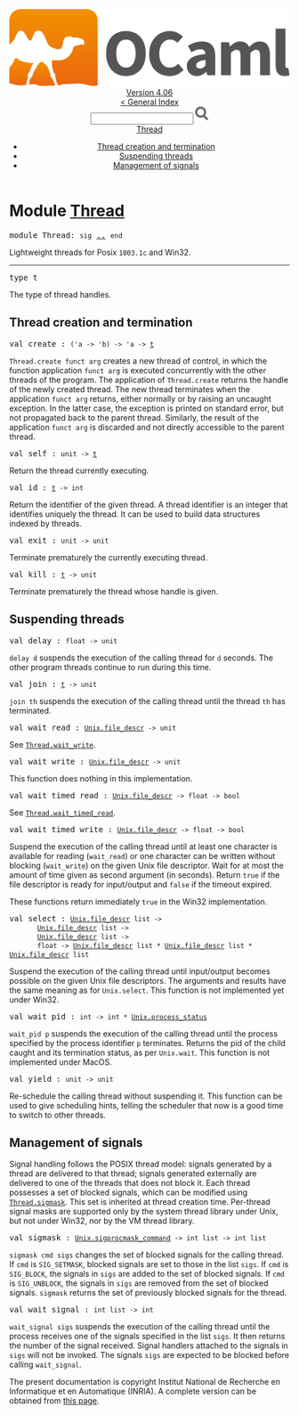 <!-- ((! set title API !)) ((! set documentation !)) ((! set api !)) ((! set nobreadcrumb !)) -->
<div class="api"><header><nav class="toc brand"><a class="brand" href="https://ocaml.org/"><img src="colour-logo-gray.svg" class="svg" alt="OCaml"></a></nav><nav class="toc"><div class="toc_version"><a href="/docs" id="version-select">Version 4.06</a></div><a href="index.html">&lt; General Index</a><div class="api_search"><input type="text" name="apisearch" id="api_search" oninput="mySearch(false);" onkeypress="this.oninput();" onclick="this.oninput();" onpaste="this.oninput();">
<img src="search_icon.svg" alt="Search" class="svg" onclick="mySearch(false)"></div>
<div id="search_results"></div><div class="toc_title"><a href="#top">Thread</a></div><ul><li><a href="#1_Threadcreationandtermination">Thread creation and termination</a></li><li><a href="#1_Suspendingthreads">Suspending threads</a></li><li><a href="#1_Managementofsignals">Management of signals</a></li></ul></nav></header>

<h1>Module <a href="type_Thread.html">Thread</a></h1>

<pre><span id="MODULEThread"><span class="keyword">module</span> Thread</span>: <code class="code"><span class="keyword">sig</span></code> <a href="Thread.html">..</a> <code class="code"><span class="keyword">end</span></code></pre><div class="info module top">
<div class="info-desc">
<p>Lightweight threads for Posix <code class="code">1003.1c</code> and Win32.</p>
</div>
</div>
<hr width="100%">

<pre><span id="TYPEt"><span class="keyword">type</span> <code class="type"></code>t</span> </pre>
<div class="info ">
<div class="info-desc">
<p>The type of thread handles.</p>
</div>
</div>

<h2 id="1_Threadcreationandtermination">Thread creation and termination</h2>
<pre><span id="VALcreate"><span class="keyword">val</span> create</span> : <code class="type">('a -&gt; 'b) -&gt; 'a -&gt; <a href="Thread.html#TYPEt">t</a></code></pre><div class="info ">
<div class="info-desc">
<p><code class="code"><span class="constructor">Thread</span>.create&nbsp;funct&nbsp;arg</code> creates a new thread of control,
   in which the function application <code class="code">funct&nbsp;arg</code>
   is executed concurrently with the other threads of the program.
   The application of <code class="code"><span class="constructor">Thread</span>.create</code>
   returns the handle of the newly created thread.
   The new thread terminates when the application <code class="code">funct&nbsp;arg</code>
   returns, either normally or by raising an uncaught exception.
   In the latter case, the exception is printed on standard error,
   but not propagated back to the parent thread. Similarly, the
   result of the application <code class="code">funct&nbsp;arg</code> is discarded and not
   directly accessible to the parent thread.</p>
</div>
</div>

<pre><span id="VALself"><span class="keyword">val</span> self</span> : <code class="type">unit -&gt; <a href="Thread.html#TYPEt">t</a></code></pre><div class="info ">
<div class="info-desc">
<p>Return the thread currently executing.</p>
</div>
</div>

<pre><span id="VALid"><span class="keyword">val</span> id</span> : <code class="type"><a href="Thread.html#TYPEt">t</a> -&gt; int</code></pre><div class="info ">
<div class="info-desc">
<p>Return the identifier of the given thread. A thread identifier
   is an integer that identifies uniquely the thread.
   It can be used to build data structures indexed by threads.</p>
</div>
</div>

<pre><span id="VALexit"><span class="keyword">val</span> exit</span> : <code class="type">unit -&gt; unit</code></pre><div class="info ">
<div class="info-desc">
<p>Terminate prematurely the currently executing thread.</p>
</div>
</div>

<pre><span id="VALkill"><span class="keyword">val</span> kill</span> : <code class="type"><a href="Thread.html#TYPEt">t</a> -&gt; unit</code></pre><div class="info ">
<div class="info-desc">
<p>Terminate prematurely the thread whose handle is given.</p>
</div>
</div>
<h2 id="1_Suspendingthreads">Suspending threads</h2>
<pre><span id="VALdelay"><span class="keyword">val</span> delay</span> : <code class="type">float -&gt; unit</code></pre><div class="info ">
<div class="info-desc">
<p><code class="code">delay&nbsp;d</code> suspends the execution of the calling thread for
   <code class="code">d</code> seconds. The other program threads continue to run during
   this time.</p>
</div>
</div>

<pre><span id="VALjoin"><span class="keyword">val</span> join</span> : <code class="type"><a href="Thread.html#TYPEt">t</a> -&gt; unit</code></pre><div class="info ">
<div class="info-desc">
<p><code class="code">join&nbsp;th</code> suspends the execution of the calling thread
   until the thread <code class="code">th</code> has terminated.</p>
</div>
</div>

<pre><span id="VALwait_read"><span class="keyword">val</span> wait_read</span> : <code class="type"><a href="Unix.html#TYPEfile_descr">Unix.file_descr</a> -&gt; unit</code></pre><div class="info ">
<div class="info-desc">
<p>See <a href="Thread.html#VALwait_write"><code class="code"><span class="constructor">Thread</span>.wait_write</code></a>.</p>
</div>
</div>

<pre><span id="VALwait_write"><span class="keyword">val</span> wait_write</span> : <code class="type"><a href="Unix.html#TYPEfile_descr">Unix.file_descr</a> -&gt; unit</code></pre><div class="info ">
<div class="info-desc">
<p>This function does nothing in this implementation.</p>
</div>
</div>

<pre><span id="VALwait_timed_read"><span class="keyword">val</span> wait_timed_read</span> : <code class="type"><a href="Unix.html#TYPEfile_descr">Unix.file_descr</a> -&gt; float -&gt; bool</code></pre><div class="info ">
<div class="info-desc">
<p>See <a href="Thread.html#VALwait_timed_read"><code class="code"><span class="constructor">Thread</span>.wait_timed_read</code></a>.</p>
</div>
</div>

<pre><span id="VALwait_timed_write"><span class="keyword">val</span> wait_timed_write</span> : <code class="type"><a href="Unix.html#TYPEfile_descr">Unix.file_descr</a> -&gt; float -&gt; bool</code></pre><div class="info ">
<div class="info-desc">
<p>Suspend the execution of the calling thread until at least
   one character is available for reading (<code class="code">wait_read</code>) or
   one character can be written without blocking (<code class="code">wait_write</code>)
   on the given Unix file descriptor. Wait for at most
   the amount of time given as second argument (in seconds).
   Return <code class="code"><span class="keyword">true</span></code> if the file descriptor is ready for input/output
   and <code class="code"><span class="keyword">false</span></code> if the timeout expired.</p>

<p>These functions return immediately <code class="code"><span class="keyword">true</span></code> in the Win32
   implementation.</p>
</div>
</div>

<pre><span id="VALselect"><span class="keyword">val</span> select</span> : <code class="type"><a href="Unix.html#TYPEfile_descr">Unix.file_descr</a> list -&gt;<br>       <a href="Unix.html#TYPEfile_descr">Unix.file_descr</a> list -&gt;<br>       <a href="Unix.html#TYPEfile_descr">Unix.file_descr</a> list -&gt;<br>       float -&gt; <a href="Unix.html#TYPEfile_descr">Unix.file_descr</a> list * <a href="Unix.html#TYPEfile_descr">Unix.file_descr</a> list * <a href="Unix.html#TYPEfile_descr">Unix.file_descr</a> list</code></pre><div class="info ">
<div class="info-desc">
<p>Suspend the execution of the calling thread until input/output
   becomes possible on the given Unix file descriptors.
   The arguments and results have the same meaning as for
   <code class="code"><span class="constructor">Unix</span>.select</code>.
   This function is not implemented yet under Win32.</p>
</div>
</div>

<pre><span id="VALwait_pid"><span class="keyword">val</span> wait_pid</span> : <code class="type">int -&gt; int * <a href="Unix.html#TYPEprocess_status">Unix.process_status</a></code></pre><div class="info ">
<div class="info-desc">
<p><code class="code">wait_pid&nbsp;p</code> suspends the execution of the calling thread
   until the process specified by the process identifier <code class="code">p</code>
   terminates. Returns the pid of the child caught and
   its termination status, as per <code class="code"><span class="constructor">Unix</span>.wait</code>.
   This function is not implemented under MacOS.</p>
</div>
</div>

<pre><span id="VALyield"><span class="keyword">val</span> yield</span> : <code class="type">unit -&gt; unit</code></pre><div class="info ">
<div class="info-desc">
<p>Re-schedule the calling thread without suspending it.
   This function can be used to give scheduling hints,
   telling the scheduler that now is a good time to
   switch to other threads.</p>
</div>
</div>
<h2 id="1_Managementofsignals">Management of signals</h2><p>Signal handling follows the POSIX thread model: signals generated
  by a thread are delivered to that thread; signals generated externally
  are delivered to one of the threads that does not block it.
  Each thread possesses a set of blocked signals, which can be modified
  using <a href="Thread.html#VALsigmask"><code class="code"><span class="constructor">Thread</span>.sigmask</code></a>.  This set is inherited at thread creation time.
  Per-thread signal masks are supported only by the system thread library
  under Unix, but not under Win32, nor by the VM thread library.</p>

<pre><span id="VALsigmask"><span class="keyword">val</span> sigmask</span> : <code class="type"><a href="Unix.html#TYPEsigprocmask_command">Unix.sigprocmask_command</a> -&gt; int list -&gt; int list</code></pre><div class="info ">
<div class="info-desc">
<p><code class="code">sigmask&nbsp;cmd&nbsp;sigs</code> changes the set of blocked signals for the
   calling thread.
   If <code class="code">cmd</code> is <code class="code"><span class="constructor">SIG_SETMASK</span></code>, blocked signals are set to those in
   the list <code class="code">sigs</code>.
   If <code class="code">cmd</code> is <code class="code"><span class="constructor">SIG_BLOCK</span></code>, the signals in <code class="code">sigs</code> are added to
   the set of blocked signals.
   If <code class="code">cmd</code> is <code class="code"><span class="constructor">SIG_UNBLOCK</span></code>, the signals in <code class="code">sigs</code> are removed
   from the set of blocked signals.
   <code class="code">sigmask</code> returns the set of previously blocked signals for the thread.</p>
</div>
</div>

<pre><span id="VALwait_signal"><span class="keyword">val</span> wait_signal</span> : <code class="type">int list -&gt; int</code></pre><div class="info ">
<div class="info-desc">
<p><code class="code">wait_signal&nbsp;sigs</code> suspends the execution of the calling thread
   until the process receives one of the signals specified in the
   list <code class="code">sigs</code>.  It then returns the number of the signal received.
   Signal handlers attached to the signals in <code class="code">sigs</code> will not
   be invoked.  The signals <code class="code">sigs</code> are expected to be blocked before
   calling <code class="code">wait_signal</code>.</p>
</div>
</div>
<div class="copyright">The present documentation is copyright Institut National de Recherche en Informatique et en Automatique (INRIA). A complete version can be obtained from <a href="http://caml.inria.fr/pub/docs/manual-ocaml/">this page</a>.</div></div>